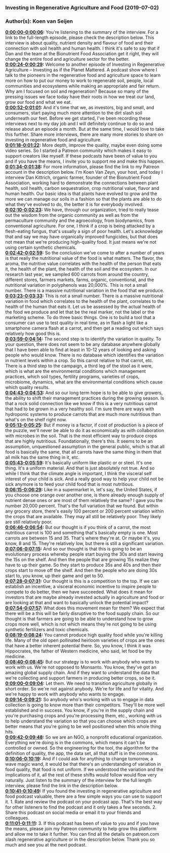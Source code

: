 ### Investing in Regenerative Agriculture and Food  (2019-07-02)  
### Author(s): Koen van Seijen  

**[0:00:00-0:00:06](https://investinginregenerativeagriculture.com/2019/05/29/dan-kittredge/#t=0:00:00):**  You're listening to the summary of the interview. For a link to the full-length episode, please check the description below.  This interview is about quality, nutrient density and flavour of food and their connection with soil health and human health.  I think it's safe to say that if Dan and the team at the Bionutrient Food Association get it right, they will change the entire food and agriculture sector for the better.  
**[0:00:24-0:00:29](https://investinginregenerativeagriculture.com/2019/05/29/dan-kittredge/#t=0:00:24):**  Welcome to another episode of Investing in Regenerative Agriculture – Investing as if the Planet Mattered.  A podcast show where I talk to the pioneers in the regenerative food and agriculture space to learn more on how to put our money to work to regenerate soil, people, local communities and ecosystems while making an appropriate and fair return.  Why am I focused on soil and regeneration? Because so many of the pressing issues we face today have their roots in how we treat our land, grow our food and what we eat.  
**[0:00:52-0:01:01](https://investinginregenerativeagriculture.com/2019/05/29/dan-kittredge/#t=0:00:52):**  And it's time that we, as investors, big and small, and consumers, start paying much more attention to the dirt slash soil underneath our feet.  Before we get started, I've been recording these interviews next to my day job and I will definitely continue to do so and release about an episode a month.  But at the same time, I would love to take this further. Share more interviews, there are many more stories to share on investing in regenerative food and agriculture.  
**[0:01:18-0:01:22](https://investinginregenerativeagriculture.com/2019/05/29/dan-kittredge/#t=0:01:18):**  More depth, improve the quality, maybe even doing some video series.  So I started a Patreon community which makes it easy to support creators like myself.  If these podcasts have been of value to you and if you have the means, I invite you to support me and make this happen.  
**[0:01:34-0:01:38](https://investinginregenerativeagriculture.com/2019/05/29/dan-kittredge/#t=0:01:34):**  For more information, please find the link to my Patreon account in the description below.  I'm Koen Van Zeyn, your host, and today I interview Dan Kittrich, organic farmer, founder of the Bionutrient Food Association, working hard to demonstrate the connections between plant health, soil health, carbon sequestration, crop nutritional value, flavor and human health.  Our basic idea is that plants have evolved to grow and the more we can manage our soils in a fashion so that the plants are able to do what they've evolved to do, the better it is for everybody involved.  
**[0:02:10-0:02:23](https://investinginregenerativeagriculture.com/2019/05/29/dan-kittredge/#t=0:02:10):**  We have, through our organization, tried to really tease out the wisdom from the organic community as well as from the permaculture community and the agroecology, from biodynamics, from conventional agriculture.  For one, I think if a crop is being attacked by a flesh-eating fungus, that's usually a sign of poor health.  Let's acknowledge that and say we may have organically improved fungicides, but that does not mean that we're producing high-quality food. It just means we're not using certain synthetic chemicals.  
**[0:02:42-0:02:59](https://investinginregenerativeagriculture.com/2019/05/29/dan-kittredge/#t=0:02:42):**  So the conclusion we've come to after a number of years is that really the nutritional value of the food is what matters. The flavor, the aroma, the nutritive value correlates with the health of the person that eats it, the health of the plant, the health of the soil and the ecosystem.  In our research last year, we sampled 600 carrots from around the country, different stores, farmers markets, farms, organic, conventional, and the nutritional variation in polyphenols was 20,000%.  This is not a small number. There is a massive nutritional variation in the food that we produce.  
**[0:03:23-0:03:33](https://investinginregenerativeagriculture.com/2019/05/29/dan-kittredge/#t=0:03:23):**  This is not a small number. There is a massive nutritional variation in food which correlates to the health of the plant, correlates to the health of the human that eats it.  Let us be assessed by the actual health of the food we produce and let that be the real marker, not the label or the marketing scheme.  To do three basic things. One is to build a tool that a consumer can use to test quality in real time, as in flash a light like a smartphone camera flash at a carrot, and then get a reading out which says relatively how good this is.  
**[0:03:59-0:04:14](https://investinginregenerativeagriculture.com/2019/05/29/dan-kittredge/#t=0:03:59):**  The second step is to identify the variation in quality. To your question, there does not seem to be any database anywhere globally that I have been able to find at least in 10-12 years of looking and asking people who would know.  There is no database which identifies the variation in nutrient levels within a crop. So this carrot relative to that carrot, etc.  There is a third step to the campaign, a third leg of the stool as it were, which is what are the environmental conditions which management practices, which soil types, fertility programs, varieties of crops, microbiome, dynamics, what are the environmental conditions which cause which quality results.  
**[0:04:43-0:04:53](https://investinginregenerativeagriculture.com/2019/05/29/dan-kittredge/#t=0:04:43):**  And so our long term hope is to be able to give growers, the ability to shift their management practices during the growing season.  Is that a rock solid connection like we know if this is a very nutritious carrot that had to be grown in a very healthy soil.  I'm sure there are ways with hydroponic systems to produce carrots that are much more nutritious than what's on the shelf right now.  
**[0:05:13-0:05:25](https://investinginregenerativeagriculture.com/2019/05/29/dan-kittredge/#t=0:05:13):**  But if money is a factor, if cost of production is a piece of the puzzle, we'll never be able to do it as economically as with collaboration with microbes in the soil.  That is the most efficient way to produce crops that are highly nutritious.  Foundationally, there's this. It seems to be an assumption, unquestioned assumption in the general public, which is that all food is basically the same, that all carrots have the same thing in them that all milk has the same thing in it, etc.  
**[0:05:43-0:05:59](https://investinginregenerativeagriculture.com/2019/05/29/dan-kittredge/#t=0:05:43):**  It's basically uniform like plastic or or steel. It's one thing. It's a uniform material. And that is just absolutely not true.  And so while I think that the climate angle is important, I think the visceral self interest of your child is sick.  And a really good way to help your child not be sick anymore is to feed your child food that is most nutritious.  
**[0:06:15-0:06:29](https://investinginregenerativeagriculture.com/2019/05/29/dan-kittredge/#t=0:06:15):**  Like in a supermarket in, let's say, the United States, if you choose one orange over another one, is there already enough supply of nutrient dense ones or are most of them relatively the same?  I gave you the number 20,000 percent. That's the full variation that we found. But within any grocery store, there's easily 100 percent or 200 percent variation within the crops that are available.  They may all still be relatively poor. They likely are still relatively poor.  
**[0:06:46-0:06:54](https://investinginregenerativeagriculture.com/2019/05/29/dan-kittredge/#t=0:06:46):**  But our thought is if you think of a carrot, the most nutritious carrot is 100 and something that's basically empty is one.  Most carrots are between 15 and 35. That's where they're at. Or maybe it's, you know, 8 and 15.  They're relatively low, but there is still a significant variation.  
**[0:07:06-0:07:15](https://investinginregenerativeagriculture.com/2019/05/29/dan-kittredge/#t=0:07:06):**  And so our thought is that this is going to be an evolutionary process whereby people start buying the 30s and start leaving the 15s on the shelf.  And then the people that are growing 15s realize they have to up their game. So they start to produce 35s and 40s and then their crops start to move off the shelf.  And then the people who are doing 30s start to, you know, up their game and get to 50.  
**[0:07:28-0:07:31](https://investinginregenerativeagriculture.com/2019/05/29/dan-kittredge/#t=0:07:28):**  Our thought is this is a competition to the top.  If we can establish an incentive, a visceral economic incentive to inspire people to compete to do better, then we have succeeded.  What does it mean for investors that are maybe already invested actually in agriculture and food or are looking at that and want to basically unlock the potential impact?  
**[0:07:54-0:07:57](https://investinginregenerativeagriculture.com/2019/05/29/dan-kittredge/#t=0:07:54):**  What does this movement mean for them?  We expect that there will be a this will be fairly disruptive to the food supply chain.  So our thought is that farmers are going to be able to understand how to grow crops more well, which is not which means they're not going to be using synthetic fertilizers and toxic chemicals.  
**[0:08:19-0:08:24](https://investinginregenerativeagriculture.com/2019/05/29/dan-kittredge/#t=0:08:19):**  You cannot produce high quality food while you're killing life.  Many of the old open pollinated heirloom varieties of crops are the ones that have a better inherent potential there.  So, you know, I think it was Hippocrates, the father of Western medicine, who said, let food be thy medicine.  
**[0:08:40-0:08:45](https://investinginregenerativeagriculture.com/2019/05/29/dan-kittredge/#t=0:08:40):**  But our strategy is to work with anybody who wants to work with us.  We're not opposed to Monsanto. You know, they've got an amazing global supply chain.  And if they want to understand the data that we're collecting and support farmers in producing better crops, so be it.  
**[0:09:00-0:09:04](https://investinginregenerativeagriculture.com/2019/05/29/dan-kittredge/#t=0:09:00):**  Let them. We need to transition agriculture globally in short order.  So we're not against anybody. We're for life and for vitality.  And we're happy to work with anybody who wants to engage.  
**[0:09:14-0:09:21](https://investinginregenerativeagriculture.com/2019/05/29/dan-kittredge/#t=0:09:14):**  So anybody who's working with us to engage in data collection is going to know more than their competitors.  They'll be more well established and in success.  You know, if you're in the supply chain and you're purchasing crops and you're processing them, etc., working with us to help understand the variation so that you can choose which crops are better means that you're going to be well positioned when this whole thing hits.  
**[0:09:42-0:09:48](https://investinginregenerativeagriculture.com/2019/05/29/dan-kittredge/#t=0:09:42):**  So we are an NGO, a nonprofit educational organization.  Everything we're doing is in the commons, which means it can't be controlled or owned.  So the engineering for the tool, the algorithm for the definition of quality, the app, the data set, all that stuff is in the commons.  
**[0:10:06-0:10:19](https://investinginregenerativeagriculture.com/2019/05/29/dan-kittredge/#t=0:10:06):**  And if I could ask for anything to change tomorrow, a wave magic wand, it would be that there's an understanding of variation in food quality, that food is not uniform.  If we understood the variation and the implications of it, all the rest of these shifts would follow would flow very naturally.  Just listen to the summary of the interview for the full length interview, please find the link in the description below.  
**[0:10:41-0:10:49](https://investinginregenerativeagriculture.com/2019/05/29/dan-kittredge/#t=0:10:41):**  If you found the investing in regenerative agriculture and food podcast valuable, there are a few simple ways you can use to support it.  1. Rate and review the podcast on your podcast app. That's the best way for other listeners to find the podcast and it only takes a few seconds.  2. Share this podcast on social media or email it to your friends and colleagues.  
**[0:11:01-0:11:11](https://investinginregenerativeagriculture.com/2019/05/29/dan-kittredge/#t=0:11:01):**  3. If this podcast has been of value to you and if you have the means, please join my Patreon community to help grow this platform and allow me to take it further.  You can find all the details on patreon.com slash regenerative agriculture or in the description below.  Thank you so much and see you at the next podcast.  